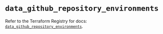 # `data_github_repository_environments`

Refer to the Terraform Registry for docs: [`data_github_repository_environments`](https://registry.terraform.io/providers/integrations/github/5.45.0/docs/data-sources/repository_environments).
